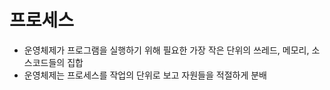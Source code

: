 # 프로세스

- 운영체제가 프로그램을 실행하기 위해 필요한 가장 작은 단위의 쓰레드, 메모리, 소스코드들의 집합
- 운영체제는 프로세스를 작업의 단위로 보고 자원들을 적절하게 분배

